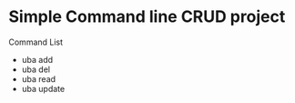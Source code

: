 <h1>Simple Command line CRUD project</h1>
<p>Command List</p>
<ul>
  <li>uba add <firstname> <lastname></li>
  <li>uba del <firstname></li>
  <li>uba read </li>
  <li>uba update <oldFirstname> <newFirstname> <newLastname></li>
</ul>
